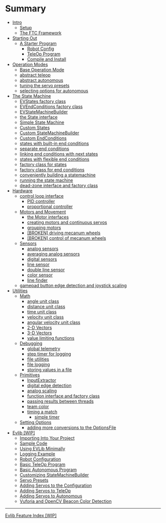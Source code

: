 # Summary

- [Intro](./intro/README.md)
    - [Setup](./intro/setup.md)
    - [The FTC Framework](./intro/ftc_framework.md)
- [Starting Out]()
    - [A Starter Program](./starter/program/README.md)
        - [Robot Config](./starter/program/config.md)
        - [TeleOp Program](./starter/program/tele_op.md)
        - [Compile and Install](./starter/program/install.md)
- [Operation Modes](./opmodes/README.md)
    - [Base Operation Mode](./opmodes/base.md)
    - [abstract teleop](./evlib/AbstractTeleOp.md)
    - [abstract autonomous](./evlib/AbstractAutoOp.md)
    - [tuning the servo presets](./evlib/AbstractServoTuneOp.md)
    - [selecting options for autonomous](./evlib/AbstractOptionsOp.md)
- [The State Machine]()
    - [EVStates factory class](./evlib/EVStates.md)
    - [EVEndConditions factory class](./evlib/EVEndConditions.md)
    - [EVStateMachineBuilder](./evlib/EVStateMachineBuilder.md)
    - [the State interface](./state_machine_framework/State.md)
    - [Simple State Machine](./state_machine_framework/Simple-State-Machine.md)
    - [Custom States](./state_machine_framework/Custom-States.md)
    - [Custom StateMachineBuilder](./state_machine_framework/Custom-StateMachineBuilder.md)
    - [Custom EndConditions](./state_machine_framework/Custom-EndConditions.md)
    - [states with built-in end conditions](./state_machine_framework/BasicAbstractState.md)
    - [separate end conditions](./state_machine_framework/EndCondition.md)
    - [linking end conditions with next states](./state_machine_framework/StateMap.md)
    - [states with flexible end conditions](./state_machine_framework/AbstractState.md)
    - [factory class for states](./state_machine_framework/States.md)
    - [factory class for end conditions](./state_machine_framework/EndConditions.md)
    - [conveniently building a statemachine](./state_machine_framework/StateMachineBuilder.md)
    - [running the state machine](./state_machine_framework/StateMachine.md)
    - [dead-zone interface and factory class](./state_machine_framework/DeadZone.md)
- [Hardware]()
    - [control loop interface](./state_machine_framework/ControlLoop.md)
        - [PID controller](./state_machine_framework/PIDController.md)
        - [proportional controller](./state_machine_framework/ProportionalController.md)
    - [Motors and Movement]()
        - [the Motor interfaces](./evlib/Motor-and-MotorEnc.md)
        - [creating motors and continuous servos](./evlib/Creating-Motors.md)
        - [grouping motors](./evlib/NMotors.md)
        - [[BROKEN] driving mecanum wheels](./evlib/Mecanum-Wheels.md)
        - [[BROKEN] control of mecanum wheels](./evlib/Mecanum-Control.md)
    - [Sensors]()
        - [analog sensors](./evlib/Analog-Sensors.md)
        - [averaging analog sensors](./evlib/AveragedSensor.md)
        - [digital sensors](./evlib/Digital-Sensors.md)
        - [line sensor](./evlib/CalibratedLineSensor.md)
        - [double line sensor](./evlib/DoubleLineSensor.md)
        - [color sensor](./evlib/ColorSensor.md)
        - [line finder](./evlib/LineFinder.md)
    - [gamepad button edge detection and joystick scaling](./evlib/GamepadManager.md)
- [Utilities]()
    - [Math]()
        - [angle unit class](./state_machine_framework/Angle.md)
        - [distance unit class](./state_machine_framework/Distance.md)
        - [time unit class](./state_machine_framework/Time.md)
        - [velocity unit class](./state_machine_framework/Velocity.md)
        - [angular velocity unit class](./state_machine_framework/AngularVelocity.md)
        - [2-D Vectors](./state_machine_framework/Vector2D.md)
        - [3-D Vectors](./state_machine_framework/Vector3D.md)
        - [value limiting functions](./state_machine_framework/Utility.md)
    - [Debugging]()
        - [global telemetry](./evlib/Telem.md)
        - [step timer for logging](./evlib/StepTimer.md)
        - [file utilities](./evlib/FileUtil.md)
        - [file logging](./state_machine_framework/Logger.md)
        - [storing values in a file](./state_machine_framework/OptionsFile.md)
    - [Primitives]()
        - [InputExtractor](./state_machine_framework/InputExtractor.md)
        - [digital edge detection](./state_machine_framework/DigitalInputEdgeDetector.md)
        - [analog scaling](./state_machine_framework/AnalogInputScaler.md)
        - [function interface and factory class](./state_machine_framework/Functions.md)
        - [passing results between threads](./state_machine_framework/ResultReceiver.md)
        - [team color](./state_machine_framework/TeamColor.md)
        - [timing a match](./state_machine_framework/MatchTimer.md)
            - [simple timer](./state_machine_framework/StateTimer.md)
    - [Setting Options](./metaprogramming/options.md)
        - [adding more conversions to the OptionsFile](./state_machine_framework/Converters.md)
- [Evlib [WIP]](./evlib/Home.md)
    - [Importing Into Your Project](./evlib/Importing-Into-Your-Project.md)
    - [Sample Code](./evlib/Sample-Code.md)
    - [Using EVLib Minimally](./evlib/Using-EVLib-Minimally.md)
    - [Logging Example](./evlib/Logging-Example.md)
    - [Robot Configuration](./evlib/Robot-Configuration.md)
    - [Basic TeleOp Program](./evlib/Basic-TeleOp-Program.md)
    - [Basic Autonomous Program](./evlib/Basic-Autonomous-Program.md)
    - [Customizing StateMachineBuilder](./evlib/Customizing-StateMachineBuilder.md)
    - [Servo Presets](./evlib/Servo-Presets.md)
    - [Adding Servos to the Configuration](./evlib/Adding-Servos-to-the-Configuration.md)
    - [Adding Servos to TeleOp](./evlib/Adding-Servos-to-TeleOp.md)
    - [Adding Servos to Autonomous](./evlib/Adding-Servos-to-Autonomous.md)
    - [Vuforia and OpenCV Beacon Color Detection](./evlib/Vuforia-and-OpenCV-Beacon-Color-Detection.md) 
---
[Evlib Feature Index [WIP]](./evlib/Features.md)
